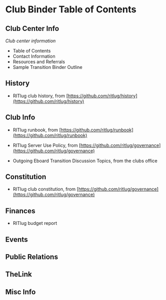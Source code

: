 # Club Binder Table of Contents

## Club Center Info
_Club center information_
* Table of Contents
* Contact Information
* Resources and Referrals
* Sample Transition Binder Outline

## History
* RITlug club history, from
[https://github.com/ritlug/history](https://github.com/ritlug/history)

## Club Info
* RITlug runbook, from
[https://github.com/ritlug/runbook](https://github.com/ritlug/runbook)

* RITlug Server Use Policy, from
[https://github.com/ritlug/governance](https://github.com/ritlug/governance)

* Outgoing Eboard Transition Discussion Topics, from the clubs office

## Constitution
* RITlug club constitution, from
[https://github.com/ritlug/governance](https://github.com/ritlug/governance)

## Finances
* RITlug budget report

## Events

## Public Relations

## TheLink

## Misc Info

